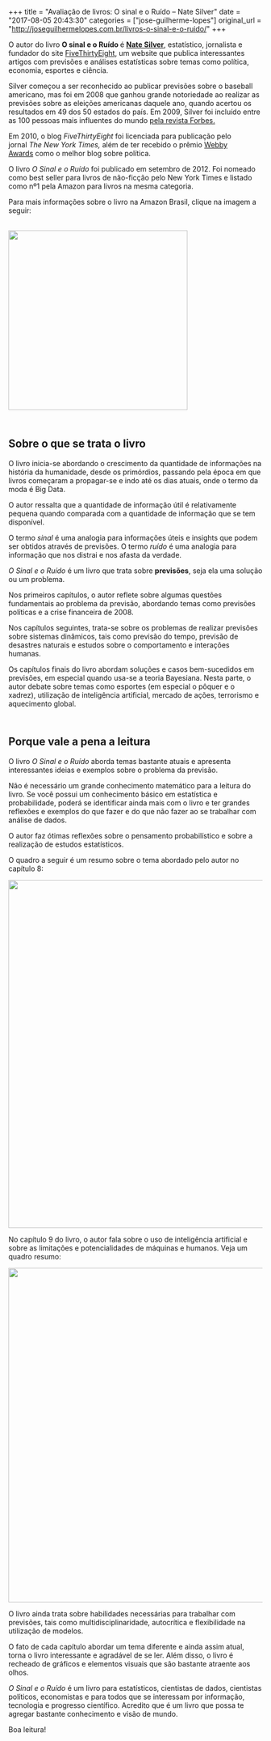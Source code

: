 +++
title = "Avaliação de livros: O sinal e o Ruído – Nate Silver"
date = "2017-08-05 20:43:30"
categories = ["jose-guilherme-lopes"]
original_url = "http://joseguilhermelopes.com.br/livros-o-sinal-e-o-ruido/"
+++

<p>
O autor do livro <strong>O sinal e o Ruído
</strong>é <a href="https://www.facebook.com/natesilver/"><strong>Nate
Silver</strong></a>, estatístico, jornalista e fundador do site
<a href="http://fivethirtyeight.com/">FiveThirtyEight</a>, um website
que publica interessantes artigos com previsões e análises estatísticas
sobre temas como política, economia, esportes e ciência.
</p>
<p>
Silver começou a ser reconhecido ao publicar previsões sobre o baseball
americano, mas foi em 2008 que ganhou grande notoriedade ao realizar as
previsões sobre as eleições americanas daquele ano, quando acertou os
resultados em 49 dos 50 estados do país. Em 2009, Silver foi incluído
entre as 100 pessoas mais influentes do mundo
<a href="http://content.time.com/time/specials/packages/completelist/0,29569,1894410,00.html">pela
revista Forbes.</a>
</p>
<p>
Em 2010, o blog <em>FiveThirtyEight </em>foi licenciada para publicação
pelo jornal <em>The</em> <em>New York Times, </em>além de ter recebido o
prêmio <a href="https://www.webbyawards.com/">Webby Awards</a> como o
melhor blog sobre política.
</p>
<p>
O livro <em>O Sinal e o Ruído</em> foi publicado em setembro de 2012.
Foi nomeado como best seller para livros de não-ficção pelo New York
Times e listado como nº1 pela Amazon para livros na mesma categoria.
</p>
<p>
Para mais informações sobre o livro na Amazon Brasil, clique na imagem a
seguir:
</p>
<p>
<a href="https://www.amazon.com.br/Ru%C3%ADdo-Tantas-Previs%C3%B5es-Falham-Outras/dp/8580573467?tag=goog0ef-20&amp;smid=A1ZZFT5FULY4LN&amp;ascsubtag=8580573467"><br>
<img class="aligncenter wp-image-307 " src="http://joseguilhermelopes.com.br/wp-content/uploads/2017/08/images-208x300.jpg%20208w,%20http://joseguilhermelopes.com.br/wp-content/uploads/2017/08/images-709x1024.jpg%20709w,%20http://joseguilhermelopes.com.br/wp-content/uploads/2017/08/images.jpg%20748w" alt="" width="355" srcset="http://joseguilhermelopes.com.br/wp-content/uploads/2017/08/images-208x300.jpg 208w, http://joseguilhermelopes.com.br/wp-content/uploads/2017/08/images-709x1024.jpg 709w, http://joseguilhermelopes.com.br/wp-content/uploads/2017/08/images.jpg 748w"></a>
</p>
<h2>
<strong><br> Sobre o que se trata o livro</strong>
</h2>
<p>
O livro inicia-se abordando o crescimento da quantidade de informações
na história da humanidade, desde os primórdios, passando pela época em
que livros começaram a propagar-se e indo até os dias atuais, onde o
termo da moda é Big Data.
</p>
<p>
O autor ressalta que a quantidade de informação útil é relativamente
pequena quando comparada com a quantidade de informação que se tem
disponível.
</p>
<p>
O termo <em>sinal </em>é uma analogia para informações úteis e insights
que podem ser obtidos através de previsões. O termo <em>ruído</em> é uma
analogia para informação que nos distrai e nos afasta da verdade.
</p>
<p>
<em>O Sinal e o Ruído</em> é um livro que trata
sobre <strong>previsões</strong>, seja ela uma solução ou um problema.
</p>
<p>
Nos primeiros capítulos, o autor reflete sobre algumas questões
fundamentais ao problema da previsão, abordando temas como previsões
políticas e a crise financeira de 2008.
</p>
<p>
Nos capítulos seguintes, trata-se sobre os problemas de realizar
previsões sobre sistemas dinâmicos, tais como previsão do tempo,
previsão de desastres naturais e estudos sobre o comportamento e
interações humanas.
</p>
<p>
Os capítulos finais do livro abordam soluções e casos bem-sucedidos em
previsões, em especial quando usa-se a teoria Bayesiana. Nesta parte, o
autor debate sobre temas como esportes (em especial o pôquer e o
xadrez), utilização de inteligência artificial, mercado de ações,
terrorismo e aquecimento global.
</p>
<h2>
<strong><br> Porque vale a pena a leitura</strong>
</h2>
<p>
O livro <em>O Sinal e o Ruído</em> aborda temas bastante atuais e
apresenta interessantes ideias e exemplos sobre o problema da previsão.
</p>
<p>
Não é necessário um grande conhecimento matemático para a leitura do
livro. Se você possui um conhecimento básico em estatística e
probabilidade, poderá se identificar ainda mais com o livro e ter
grandes reflexões e exemplos do que fazer e do que não fazer ao se
trabalhar com análise de dados.
</p>
<p>
O autor faz ótimas reflexões sobre o pensamento probabilístico e sobre a
realização de estudos estatísticos.
</p>
<p>
O quadro a seguir é um resumo sobre o tema abordado pelo autor no
capítulo 8:
</p>
<p>
<img class="aligncenter wp-image-309 size-full" src="http://joseguilhermelopes.com.br/wp-content/uploads/2017/08/signalnoisech8.png%20688w,%20http://joseguilhermelopes.com.br/wp-content/uploads/2017/08/signalnoisech8-300x149.png%20300w" alt="" width="688" srcset="http://joseguilhermelopes.com.br/wp-content/uploads/2017/08/signalnoisech8.png 688w, http://joseguilhermelopes.com.br/wp-content/uploads/2017/08/signalnoisech8-300x149.png 300w">
</p>
<p>
No capítulo 9 do livro, o autor fala sobre o uso de inteligência
artificial e sobre as limitações e potencialidades de máquinas e
humanos. Veja um quadro resumo:
</p>
<p>
<img class="aligncenter wp-image-308 size-full" src="http://joseguilhermelopes.com.br/wp-content/uploads/2017/08/signalnoisech9.png%20661w,%20http://joseguilhermelopes.com.br/wp-content/uploads/2017/08/signalnoisech9-300x156.png%20300w" alt="" width="661" srcset="http://joseguilhermelopes.com.br/wp-content/uploads/2017/08/signalnoisech9.png 661w, http://joseguilhermelopes.com.br/wp-content/uploads/2017/08/signalnoisech9-300x156.png 300w">
</p>
<p>
O livro ainda trata sobre habilidades necessárias para trabalhar com
previsões, tais como multidisciplinaridade, autocrítica e flexibilidade
na utilização de modelos.
</p>
<p>
O fato de cada capítulo abordar um tema diferente e ainda assim atual,
torna o livro interessante e agradável de se ler. Além disso, o livro é
recheado de gráficos e elementos visuais que são bastante atraente aos
olhos.
</p>
<p>
<em>O Sinal e o Ruído</em> é um livro para estatísticos, cientistas de
dados, cientistas políticos, economistas e para todos que se interessam
por informação, tecnologia e progresso científico. Acredito que é um
livro que possa te agregar bastante conhecimento e visão de mundo.
</p>
<p>
Boa leitura!
</p>

